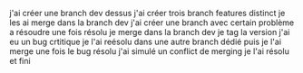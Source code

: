 j'ai créer une branch dev
dessus j'ai créer trois branch features distinct
je les ai merge dans la branch dev
j'ai créer une branch avec certain problème a résoudre
une fois résolu je merge dans la branch dev
je tag la version
j'ai eu un bug crtitique
je l'ai reésolu dans une autre branch dédié puis je l'ai merge une fois le bug résolu
j'ai simulé un conflict de merging
je l'ai résolu
et fini
